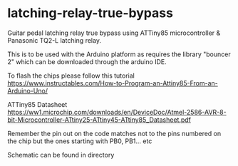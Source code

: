 # latching-relay-true-bypass
Guitar pedal latching relay true bypass using ATTiny85 microcontroller & Panasonic TQ2-L latching relay. 

This is to be used with the Arduino platform as requires the library "bouncer 2" which can be downloaded through the arduino IDE. 

To flash the chips please follow this tutorial https://www.instructables.com/How-to-Program-an-Attiny85-From-an-Arduino-Uno/ 

ATTiny85 Datasheet https://ww1.microchip.com/downloads/en/DeviceDoc/Atmel-2586-AVR-8-bit-Microcontroller-ATtiny25-ATtiny45-ATtiny85_Datasheet.pdf

Remember the pin out on the code matches not to the pins numbered on the chip but the ones starting with PB0, PB1... etc 

Schematic can be found in directory 
